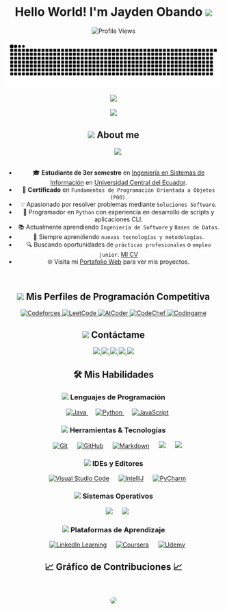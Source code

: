 <h1 align="center">Hello World! I'm Jayden Obando <img src="https://media.giphy.com/media/hvRJCLFzcasrR4ia7z/giphy.gif" width="35"></h1>
<p align="center">

<p align = "center">
	<img src = "https://komarev.com/ghpvc/?username=10kartik&style=plastic&color=blueviolet" alt = "Profile Views"/>
</p>
<p align = "center">
	<img src = "https://github.com/7oSkaaa/7oSkaaa/blob/output/github-contribution-grid-snake.svg?" alt = "Snake Game"/>
</p>

<div align="center">


  <a href="https://github.com/DenverCoder1/readme-typing-svg">
  <img src="https://readme-typing-svg.herokuapp.com?font=Fira+Code&color=%2336BCF7&size=22&duration=4000&center=true&vCenter=true&width=800&height=80&lines=Computer+Science+Student+%40Universidad+Central;Certified+in+OOP+with+Java+Fundamentals;Backend+Developer+%7C+Spring+Boot+Learner;Git+%7C+GitHub+%7C+IntelliJ+IDEA;Building+Projects+with+Java+and+MySQL;Passionate+about+Clean+Code;Always+Exploring+New+Tech">
</a>


<br>

<p align="center">
  <img src="https://readme-typing-svg.herokuapp.com?font=Fira+Code&color=%2303C988&size=22&duration=4000&center=true&vCenter=true&width=800&height=80&lines=Estudiante+de+Ingeniería+en+Sistemas+de+Información;Desarrollador+Python+%7C+Certificado+en+POO;Apasionado+por+la+Automatización+y+Backend;Aprendiendo+Base+de+Datos+y+Desarrollo+Web;Construyendo+mi+Portafolio+Técnico">
</p>

	
## <picture><img src = "https://github.com/7oSkaaa/7oSkaaa/blob/main/Images/about_me.gif?raw=true" width = 50px></picture> About me

<picture> <img align="right" src="https://github.com/7oSkaaa/7oSkaaa/blob/main/Images/Right_Side.gif?raw=true" width = 250px></picture>

<br><br>

- 🎓 **Estudiante de 3er semestre** en [Ingeniería en Sistemas de Información](enlace-facultad) en [Universidad Central del Ecuador](enlace-universidad).
- 🏅 **Certificado** en `Fundamentos de Programación Orientada a Objetos (POO)`.
- 💡 Apasionado por resolver problemas mediante `Soluciones Software`.
- 🐍 Programador en `Python` con experiencia en desarrollo de scripts y aplicaciones CLI.
- 📚 Actualmente aprendiendo `Ingeniería de Software` y `Bases de Datos`.
- 🧠 Siempre aprendiendo `nuevas tecnologías y metodologías`.
- 🔍 Buscando oportunidades de `prácticas profesionales` o `empleo junior`. [MI CV](enlace-tu-cv)
- 🌐 Visita mi [Portafolio Web](enlace-tu-website) para ver mis proyectos.
<br>


## <picture> <img src="https://github.com/7oSkaaa/7oSkaaa/blob/main/Images/competitive_programming_profile.png?raw=true" width=40> </picture> Mis Perfiles de Programación Competitiva

<p align="center">
  <!-- Codeforces -->
  <a href="https://codeforces.com/profile/TU_USER_CF" target="_blank">
    <img src="https://img.icons8.com/external-tal-revivo-shadow-tal-revivo/50/000000/external-codeforces-programming-competitions-and-contests-programming-community-logo-shadow-tal-revivo.png" alt="Codeforces" width="50"/>
  </a>
  
  <!-- LeetCode -->
  <a href="https://leetcode.com/TU_USER_LC/" target="_blank">
    <img src="https://img.icons8.com/external-tal-revivo-shadow-tal-revivo/50/000000/external-level-up-your-coding-skills-and-quickly-land-a-job-logo-shadow-tal-revivo.png" alt="LeetCode" width="50"/>
  </a>
  
  <!-- AtCoder -->
  <a href="https://atcoder.jp/users/TU_USER_AT" target="_blank">
    <img src="https://i.ibb.co/Q9WSjDB/logo.png" alt="AtCoder" width="60px"/>
  </a>
  
  <!-- CodeChef -->
  <a href="https://www.codechef.com/users/TU_USER_CC" target="_blank">
    <img src="https://img.icons8.com/color/50/000000/codechef.png" alt="CodeChef" width="50"/>
  </a>

  <!-- Codingame (opcional) -->
  <a href="https://www.codingame.com/profile/TU_ID_CG" target="_blank">
    <img src="https://i.ibb.co/1MRppTC/codingame-1.png" alt="Codingame" width="90px"/>
  </a>
</p>

## <picture> <img src="https://github.com/7oSkaaa/7oSkaaa/blob/main/Images/Connect-with-me.gif?raw=true" width="100px"> </picture> Contáctame

<p align="center">
  <!-- Correo -->
  <a href="mailto:jaydenobando317@gmail.com">
    <img src="https://img.shields.io/badge/Gmail-Jayden_Obando-%23EA4335?style=for-the-badge&logo=gmail&logoColor=white"/>
  </a>
  
  <!-- GitHub -->
  <a href="https://github.com/Jaydenobando123">
    <img src="https://img.shields.io/badge/GitHub-Jayden_Obando-%23181717?style=for-the-badge&logo=github&logoColor=white"/>
  </a>
  
  <!-- LinkedIn -->
  <a href="https://linkedin.com/in/Jayden Obando">
    <img src="https://img.shields.io/badge/LinkedIn-Jayden_Obando-%230A66C2?style=for-the-badge&logo=linkedin&logoColor=white"/>
  </a>
  
  <!-- WhatsApp -->
  <a href="https://wa.me/0967838553">
    <img src="https://img.shields.io/badge/WhatsApp-Jayden-%2325D366?style=for-the-badge&logo=whatsapp&logoColor=white"/>
  </a>

  <!-- Instagram -->
  <a href="https://www.instagram.com/jaydenobandocruz/">
    <img src="https://img.shields.io/badge/Instagram-@TuUsuario-%23E4405F?style=for-the-badge&logo=instagram&logoColor=white"/>
  </a>
</p>



## 🛠️ Mis Habilidades

### <picture> <img src = "https://github.com/7oSkaaa/7oSkaaa/blob/main/Images/Programming_Languages.gif?raw=true" width = 50px>  </picture> Lenguajes de Programación

<p align="center"> 
  &emsp;
  <a href="https://www.java.com" target="_blank"> 
    <img alt="Java" src="https://img.shields.io/badge/Java-%23007396.svg?style=plastic&logo=openjdk&logoColor=white">
  </a>
  &emsp;
  <a href="https://www.python.org" target="_blank">
    <img alt="Python" src="https://img.shields.io/badge/Python%20-%2314354C.svg?style=plastic&logo=python&logoColor=white">
  </a>
  &emsp;
  <a href="https://developer.mozilla.org/en-US/docs/Web/JavaScript" target="_blank"> 
     <img alt="JavaScript" src="https://img.shields.io/badge/JavaScript%20-%23F7DF1E.svg?style=plastic&logo=javascript&logoColor=black">
   </a>
</p>

### <picture> <img src = "https://github.com/7oSkaaa/7oSkaaa/blob/main/Images/Software_Tools.gif?raw=true" width = 50px>  </picture> Herramientas & Tecnologías
 
<p align="center">
  &emsp;
    <a href="#"><img alt="Git" src="https://img.shields.io/badge/Git%20-%23F05033.svg?style=plastic&logo=git&logoColor=white"></a>
  &emsp;
    <a href="https://github.com/JAYDEN-USERNAME"><img alt="GitHub" src="https://img.shields.io/badge/github-%23181717.svg?style=plastic&logo=github&logoColor=white"></a>
  &emsp;
    <a href="#"><img alt="Markdown" src="https://img.shields.io/badge/Markdown-000000?style=plastic&logo=markdown&logoColor=white"></a>
  &emsp;
    <a href="#"><img src="https://img.shields.io/badge/mysql-%234479A1.svg?&style=plastic&logo=mysql&logoColor=white"/></a>
  &emsp;
    <a href="#"><img src="https://img.shields.io/badge/flask-%23000000.svg?style=plastic&logo=flask&logoColor=white"></a>
</p>

### <picture> <img src = "https://github.com/7oSkaaa/7oSkaaa/blob/main/Images/IDEs.gif?raw=true" width = 50px>  </picture> IDEs y Editores
 
<p align="center">
  &emsp;
    <a href="#"><img alt="Visual Studio Code" src="https://img.shields.io/badge/VS_Code-0078d7.svg?style=plastic&logo=visual-studio-code&logoColor=white"></a>
  &emsp;
    <a href="#"><img alt="IntelliJ" src="https://img.shields.io/badge/IntelliJ_IDEA-000000.svg?style=plastic&logo=intellij-idea&logoColor=white" /></a>
  &emsp;
    <a href="#"><img alt="PyCharm" src="https://img.shields.io/badge/PyCharm-000000.svg?style=plastic&logo=pycharm&logoColor=white" /></a>
</p>

### <picture> <img src = "https://github.com/7oSkaaa/7oSkaaa/blob/main/Images/OS.gif?raw=true" width = 50px>  </picture> Sistemas Operativos
 
<p align="center">
  &emsp;
    <a href="#"><img src="https://img.shields.io/badge/Windows-0078D6?style=plastic&logo=windows&logoColor=white"></a>
  &emsp;
    <a href="#"><img src="https://img.shields.io/badge/Ubuntu-E95420?style=plastic&logo=ubuntu&logoColor=white"></a>
</p>

### <picture> <img src = "https://github.com/7oSkaaa/7oSkaaa/blob/main/Images/CP_PS.gif?raw=true" width = 50px>  </picture> Plataformas de Aprendizaje
 
<p align="center">
  &emsp;
    <a href="TU_ENLACE_LINKEDIN_LEARNING"><img alt="LinkedIn Learning" src="https://img.shields.io/badge/LinkedIn_Learning-%230A66C2.svg?style=plastic&logo=linkedin&logoColor=white"></a>
  &emsp;
    <a href="TU_ENLACE_COURSERA"><img alt="Coursera" src="https://img.shields.io/badge/Coursera-%230056D2.svg?style=plastic&logo=coursera&logoColor=white"></a>
  &emsp;
    <a href="TU_ENLACE_UDEMY"><img alt="Udemy" src="https://img.shields.io/badge/Udemy-%23EA5252.svg?style=plastic&logo=udemy&logoColor=white"></a>
</p>

<!-- Gráfico de Contribuciones -->
<h2 align="center">📈 Gráfico de Contribuciones 📈</h2>
<div align="center">
    <img src="https://github-readme-activity-graph.vercel.app/graph?username=Jaydenobando123&bg_color=011627&color=79d3c3&line=c792ea&point=ffeb95&area=true&hide_border=false&custom_title=Mi+Actividad+en+GitHub&radius=8&width=1200" style="border-radius: 15px; margin: 2rem 0">
</div>
